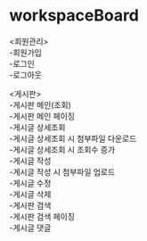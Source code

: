 # workspaceBoard

<회원관리>   
-회원가입   
-로그인   
-로그아웃   
   
<게시판>   
-게시판 메인(조회)   
-게시판 메인 페이징   
-게시글 상세조회   
-게시글 상세조회 시 첨부파일 다운로드   
-게시글 상세조회 시 조회수 증가   
-게시글 작성   
-게시글 작성 시 첨부파일 업로드      
-게시글 수정   
-게시글 삭제   
-게시판 검색   
-게시판 검색 페이징    
-게시글 댓글
